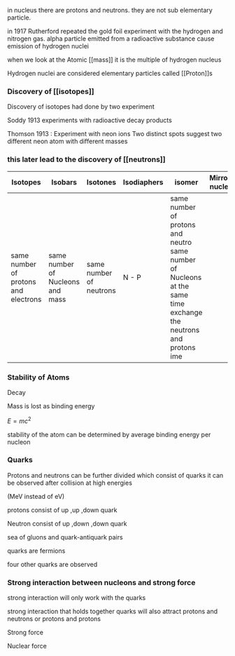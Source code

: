 

in nucleus there are protons and neutrons. they are not sub elementary particle.


in 1917 Rutherford repeated the gold foil experiment with the hydrogen and nitrogen gas. alpha particle emitted from a radioactive substance cause emission of hydrogen nuclei


when we look at the Atomic [[mass]] it is the multiple of hydrogen nucleus

Hydrogen nuclei are considered elementary particles called [[Proton]]s  


### Discovery of [[isotopes]]


Discovery of isotopes had done by two experiment

Soddy 1913 experiments with radioactive decay products

Thomson 1913 : Experiment with neon ions Two distinct spots suggest two different neon atom with different masses


### this later lead to the discovery of [[neutrons]]



| Isotopes                             | Isobars                          | Isotones                | Isodiaphers | isomer                              | Mirror nuclei                                                                  |
| ------------------------------------ | -------------------------------- | ----------------------- | ----------- | ----------------------------------- | ---------------------------------------------------------------------------- |
| same number of protons and electrons | same number of Nucleons and mass | same number of neutrons | N - P       | same number of protons and neutro same number of Nucleons at the same time exchange the neutrons and protons   ime   |


### Stability of Atoms


Decay 

Mass is lost as binding energy


$E = mc^2$

stability of the atom can be determined by average binding energy per nucleon


### Quarks

Protons and neutrons can be further divided which consist of quarks
it can be observed after collision at high energies 
 
(MeV instead of eV)

protons consist of up ,up ,down quark

Neutron consist of up ,down ,down quark


sea of gluons and quark-antiquark pairs

quarks are fermions

four other quarks are observed 



### Strong interaction between nucleons and strong force


strong interaction will only work with the quarks 

strong interaction that holds together quarks will also attract protons and neutrons or protons and protons


Strong force

Nuclear force











